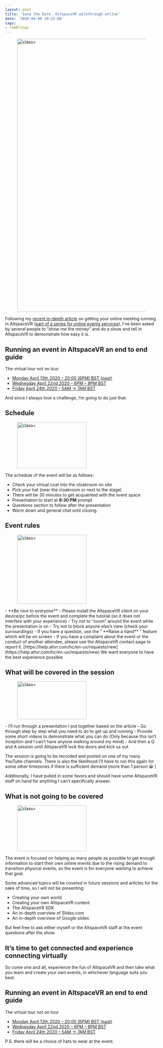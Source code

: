 ```yaml
---
layout: post
title: 'Save the Date: AltspaceVR walkthrough online'
date: '2020-04-08 19:15:08'
tags:
- ramblings
---
```


<figure class="wp-block-image size-large"><img loading="lazy" width="1440" height="900" src="/Images/wordpress/2020/04/image-8.png?fit=660%2C413&amp;ssl=1" alt=" class=" wp-image-98211 srcset="/content/images/wordpress/2020/04/image-8.png 1440w, /content/images/wordpress/2020/04/image-8-300x188.png 300w, /content/images/wordpress/2020/04/image-8-1024x640.png 1024w, /content/images/wordpress/2020/04/image-8-768x480.png 768w, /content/images/wordpress/2020/04/image-8-700x438.png 700w" sizes="(max-width: 1440px) 100vw, 1440px"></figure>

Following my [recent in-depth article](https://darkgenesis.zenithmoon.com/running-an-event-in-altspacevr-an-end-to-end-guide/) on getting your online meeting running in AltspaceVR ([part of a series for online events services](https://darkgenesis.zenithmoon.com/getting-your-user-group-meeting-online/)), I’ve been asked by several people to “show me the money” and do a show and tell in AltspaceVR to demonstrate how easy it is.

## Running an event in AltspaceVR an end to end guide  
The virtual tour not on tour 

- [Monday April 13th 2020 – 20:00 (6PM) BST (past)](https://account.altvr.com/events/1446508807189431264)
- [Wednesday April 22nd 2020 – 6PM – 8PM BST](https://account.altvr.com/events/1454363451576025898)
- [Friday April 24th 2020 – 5AM -\> 7AM BST](https://account.altvr.com/events/1454370372261511711)

And since I always love a challenge, I’m going to do just that:

## Schedule
<figure class="wp-block-image size-large is-style-rounded"><img loading="lazy" width="228" height="152" src="/Images/wordpress/2020/04/image-9.png" alt=" class=" wp-image-98212></figure>

The schedule of the event will be as follows:

- Check your virtual coat into the cloakroom on site
- Pick your hat (near the cloakroom or next to the stage)
- There will be 30 minutes to get acquainted with the event space
- Presentation to start at **6:30 PM** prompt
- Questions section to follow after the presentation
- Warm down and general chat until closing.

## Event rules
<figure class="wp-block-image size-large is-style-rounded"><img loading="lazy" width="228" height="228" src="/Images/wordpress/2020/04/image-10.png" alt=" class=" wp-image-98213 srcset="/content/images/wordpress/2020/04/image-10.png 228w, /content/images/wordpress/2020/04/image-10-150x150.png 150w, /content/images/wordpress/2020/04/image-10-50x50.png 50w" sizes="(max-width: 228px) 100vw, 228px"></figure>
- **Be nice to everyone**
- Please install the AltspaceVR client on your device/pc before the event and complete the tutorial (so it does not interfere with your experience)
- Try not to “zoom” around the event while the presentation is on
- Try not to block anyone else’s view (check your surroundings)
- If you have a question, use the “ **Raise a hand** ” feature which will be on screen
- If you have a complaint about the event or the conduct of another attendee, please use the AltspaceVR contact page to report it.  
[https://help.altvr.com/hc/en-us/requests/new](https://help.altvr.com/hc/en-us/requests/new)  
We want everyone to have the best experience possible

## What will be covered in the session
<figure class="wp-block-image size-large is-style-rounded"><img loading="lazy" width="228" height="125" src="/Images/wordpress/2020/04/image-11.png" alt=" class=" wp-image-98214></figure>
- I’ll run through a presentation I put together based on the article
- Go through step by step what you need to do to get up and running
- Provide some short videos to demonstrate what you can do  
(Only because this isn’t inception and I can’t have anyone walking around my mind)
- And then a Q and A session until AltspaceVR lock the doors and kick us out

The session is going to be recorded and posted on one of my many YouTube channels. There is also the likelihood I’ll have to run this again for some other timezones if there is sufficient demand (more than 1 person 😀 )

Additionally, I have pulled in some favors and should have some AltspaceVR staff on hand for anything I can’t specifically answer.

## What is not going to be covered
<figure class="wp-block-image size-large is-style-rounded"><img loading="lazy" width="228" height="151" src="/Images/wordpress/2020/04/image-13.png" alt=" class=" wp-image-98217></figure>

The event is focused on helping as many people as possible to get enough information to start their own online events due to the rising demand to transition physical events, so the event is for everyone wanting to achieve that goal.

Some advanced topics will be covered in future sessions and articles for the sake of time, so I will not be presenting:

- Creating your own world
- Creating your own AltspaceVR content
- The AltspaceVR SDK
- An in-depth overview of Slides.com
- An in-depth overview of Google slides

But feel free to ask either myself or the AltspaceVR staff at the event questions after the show.

## It’s time to get connected and experience connecting virtually

So come one and all, experience the fun of AltspaceVR and then take what you learn and create your own events, in whichever language suits you best.

## Running an event in AltspaceVR an end to end guide  
The virtual tour not on tour 

- [Monday April 13th 2020 – 20:00 (6PM) BST (past)](https://account.altvr.com/events/1446508807189431264)
- [Wednesday April 22nd 2020 – 6PM – 8PM BST](https://account.altvr.com/events/1454363451576025898)
- [Friday April 24th 2020 – 5AM -\> 7AM BST](https://account.altvr.com/events/1454370372261511711)

P.S. there will be a choice of hats to wear at the event.


